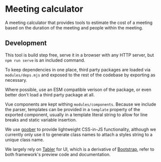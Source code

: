 # Meeting calculator

A meeting calculator that provides tools to estimate the cost of a meeting based on the duration of the meeting and people within the meeting.

## Development

This tool is build step free, serve it in a browser with any HTTP server, but `npm run serve` is an included command.

To keep dependencies in one place, third party packages are loaded via `modules/deps.mjs` and exposed to the rest of the codebase by exporting as necessary.

Where possible, use an ESM compatible verison of the package, or even better don't load a third party package at all.

Vue components are kept withing `modules/components`. Because we include the parser, templates can be provided in a `template` property of the exported component, usually in a template literal string to allow for line breaks and static variable insertion.

We use [goober](https://github.com/cristianbote/goober) to provide lightweight CSS-in-JS functionality, although we currently only use it to generate class names to attach a styles string to a unique class name.

We largely rely on [Tabler](https://tabler.io/) for UI, which is a derivative of [Bootstrap](https://getbootstrap.com/), refer to both framework's preview code and documentation.